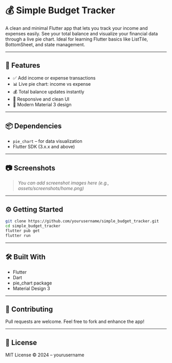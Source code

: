 # 💰 Simple Budget Tracker

A clean and minimal Flutter app that lets you track your income and expenses easily. See your total balance and visualize your financial data through a live pie chart. Ideal for learning Flutter basics like ListTile, BottomSheet, and state management.

---

## 🚀 Features

- ✅ Add income or expense transactions  
- 📊 Live pie chart: income vs expense  
- 💰 Total balance updates instantly  
- 🧾 Responsive and clean UI  
- 🎨 Modern Material 3 design

---

## 📦 Dependencies

- `pie_chart` – for data visualization  
- Flutter SDK (3.x.x and above)

---

## 📷 Screenshots

> _You can add screenshot images here (e.g., assets/screenshots/home.png)_

---

## ⚙️ Getting Started

```bash
git clone https://github.com/yourusername/simple_budget_tracker.git
cd simple_budget_tracker
flutter pub get
flutter run
```

---

## 🛠 Built With

- Flutter  
- Dart  
- pie_chart package  
- Material Design 3

---

## 🙌 Contributing

Pull requests are welcome. Feel free to fork and enhance the app!

---

## 📄 License

MIT License © 2024 – yourusername

